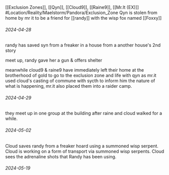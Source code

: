 [[Exclusion Zones]], [[Qyn]], [[Cloud9]], [[Raine9]], [[Mr.It (EX)]]
#Location/Reality/Maelstorm/Pandora/Exclusion_Zone 
Qyn is stolen from home by mr it to be a friend for [[randy]] with the wisp fox named [[Foxxy]]

###### 2024-04-28
randy has saved syn from a freaker in a house from a another house's 2nd story

meet up, randy gave her a gun & offers shelter 

meanwhile cloud9 & raine9 have immediately left their home at the brotherhood of gold to go to the exclusion zone and life with qyn as mr.it used cloud's casting of commune with sycth to inform him the nature of what is happening, mr.it also placed them into a raider camp.

###### 2024-04-29
they meet up in one group at the building after raine and cloud walked for a while.


###### 2024-05-02

Cloud saves randy from a freaker hoard using a summoned wisp serpent.
Cloud is working on a form of transport via summoned wisp serpents.
Cloud sees the adrenaline shots that Randy has been using.

###### 2024-05-19

